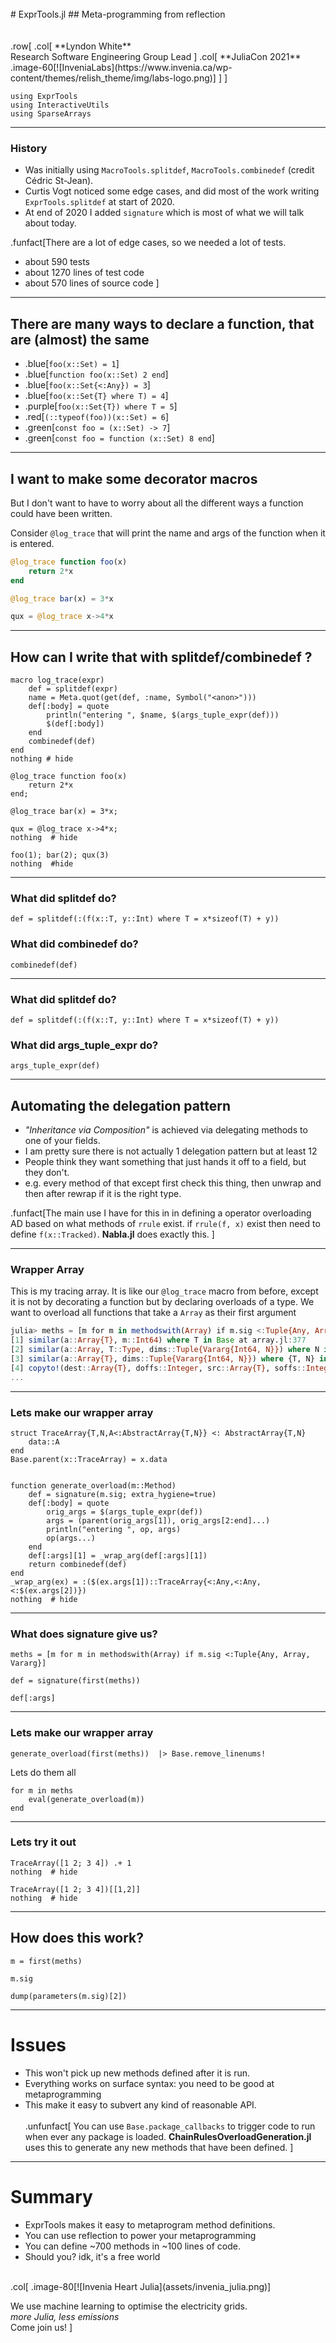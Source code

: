 <br>
# ExprTools.jl
## Meta-programming from reflection
<br>
<br>
<br>
.row[
.col[
    **Lyndon White** <br>
    Research Software Engineering Group Lead
]
.col[
**JuliaCon 2021**
.image-60[![InveniaLabs](https://www.invenia.ca/wp-content/themes/relish_theme/img/labs-logo.png)]    
] 
]

```@setup demo
using ExprTools
using InteractiveUtils
using SparseArrays
```

---

### History

 - Was initially using `MacroTools.splitdef`, `MacroTools.combinedef` (credit Cédric St-Jean).
 - Curtis Vogt noticed some edge cases, and did most of the work writing `ExprTools.splitdef` at start of 2020.
 - At end of 2020 I added `signature` which is most of what we will talk about today.

.funfact[There are a lot of edge cases, so we needed a lot of tests.

 - about 590 tests
 - about 1270 lines of test code
 - about 570 lines of source code
]

--- 

## There are many ways to declare a function, that are (almost) the same

 - .blue[`foo(x::Set) = 1`]
 - .blue[`function foo(x::Set) 2 end`]
 - .blue[`foo(x::Set{<:Any}) = 3`]
 - .blue[`foo(x::Set{T} where T) = 4`]
 - .purple[`foo(x::Set{T}) where T = 5`]
 - .red[`(::typeof(foo))(x::Set) = 6`]
 - .green[`const foo = (x::Set) -> 7`]
 - .green[`const foo = function (x::Set) 8 end`]

---

## I want to make some decorator macros
But I don't want to have to worry about all the different ways a function could have been written.

Consider `@log_trace` that will print the name and args of the function when it is entered.

```julia
@log_trace function foo(x)
    return 2*x
end

@log_trace bar(x) = 3*x

qux = @log_trace x->4*x
```

---

## How can I write that  with splitdef/combinedef ? 

```@example demo
macro log_trace(expr)
    def = splitdef(expr)
    name = Meta.quot(get(def, :name, Symbol("<anon>")))
    def[:body] = quote
        println("entering ", $name, $(args_tuple_expr(def)))
        $(def[:body])
    end
    combinedef(def)
end
nothing # hide
```

```@setup demo
@log_trace function foo(x)
    return 2*x
end;

@log_trace bar(x) = 3*x;

qux = @log_trace x->4*x;
nothing  # hide
```

```@example demo
foo(1); bar(2); qux(3)
nothing  #hide
```

---

### What did splitdef do?

```@example demo
def = splitdef(:(f(x::T, y::Int) where T = x*sizeof(T) + y))
```
### What did combinedef do?
```@example demo
combinedef(def)
```

---
### What did splitdef do?

```@example demo
def = splitdef(:(f(x::T, y::Int) where T = x*sizeof(T) + y))
```
### What did args\_tuple\_expr do?
```@example demo
args_tuple_expr(def)
```

---

## Automating the delegation pattern

 - _"Inheritance via Composition"_ is achieved via delegating methods to one of your fields.
 - I am pretty sure there is not actually 1 delegation pattern but at least 12
 - People think they want something that just hands it off to a field, but they don't.
 - e.g. every method of that except first check this thing, then unwrap and then after rewrap if it is the right type.

.funfact[The main use I have for this in in defining a operator overloading AD based on what methods of `rrule` exist.
if `rrule(f, x)` exist then need to define `f(x::Tracked)`.
**Nabla.jl** does exactly this.
]

---

### Wrapper Array

This is my tracing array.
It is like our `@log_trace` macro from before, except it is not by decorating a function but by declaring overloads of a type.
We want to overload all functions that take a `Array` as their first argument

```julia
julia> meths = [m for m in methodswith(Array) if m.sig <:Tuple{Any, Array, Vararg}]
[1] similar(a::Array{T}, m::Int64) where T in Base at array.jl:377
[2] similar(a::Array, T::Type, dims::Tuple{Vararg{Int64, N}}) where N in Base at array.jl:378
[3] similar(a::Array{T}, dims::Tuple{Vararg{Int64, N}}) where {T, N} in Base at array.jl:379
[4] copyto!(dest::Array{T}, doffs::Integer, src::Array{T}, soffs::Integer, n::Integer) where T in Base at array.jl:321
...
```
---


### Lets make our wrapper array
```@example demo
struct TraceArray{T,N,A<:AbstractArray{T,N}} <: AbstractArray{T,N}
    data::A
end
Base.parent(x::TraceArray) = x.data


function generate_overload(m::Method)
    def = signature(m.sig; extra_hygiene=true)
    def[:body] = quote
        orig_args = $(args_tuple_expr(def))
        args = (parent(orig_args[1]), orig_args[2:end]...)
        println("entering ", op, args)
        op(args...)
    end
    def[:args][1] = _wrap_arg(def[:args][1])
    return combinedef(def)
end
_wrap_arg(ex) = :($(ex.args[1])::TraceArray{<:Any,<:Any,<:$(ex.args[2])})
nothing  # hide
```

---

### What does signature give us?

```@setup demo
meths = [m for m in methodswith(Array) if m.sig <:Tuple{Any, Array, Vararg}]
```

```@example demo
def = signature(first(meths))
```

```@example demo
def[:args]
```
---


### Lets make our wrapper array

```@example demo
generate_overload(first(meths))  |> Base.remove_linenums!
```

Lets do them all
```@example demo
for m in meths
    eval(generate_overload(m))
end
```

---


### Lets try it out

```@example demo
TraceArray([1 2; 3 4]) .+ 1
nothing  # hide
```

```@example demo
TraceArray([1 2; 3 4])[[1,2]]
nothing  # hide
```

---


## How does this work?

```@example demo
m = first(meths)
```

```@example demo
m.sig
```

```@example demo
dump(parameters(m.sig)[2])
```

---

# Issues 
 - This won't pick up new methods defined after it is run.
 - Everything works on surface syntax: you need to be good at metaprogramming
 - This make it easy to subvert any kind of reasonable API.
<br><br>
.unfunfact[
You can use `Base.package_callbacks` to trigger code to run when ever any package is loaded.
**ChainRulesOverloadGeneration.jl** uses this to generate any new methods that have been defined.
]

---

# Summary
 - ExprTools makes it easy to metaprogram method definitions.
 - You can use reflection to power your metaprogramming
 - You can define ~700 methods in ~100 lines of code.
 - Should you? idk, it's a free world
<br>
.col[
.image-80[![Invenia Heart Julia](assets/invenia_julia.png)]  

We use machine learning to optimise the electricity grids.<br>
_more Julia, less emissions_<br>
Come join us!
]


